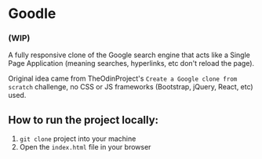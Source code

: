 # Goodle

### (WIP)

A fully responsive clone of the Google search engine that acts like a Single Page Application (meaning searches, hyperlinks, etc don't reload the page).

Original idea came from TheOdinProject's `Create a Google clone from scratch` challenge, no CSS or JS frameworks (Bootstrap, jQuery, React, etc) used.

## How to run the project locally:
1. `git clone` project into your machine
2. Open the `index.html` file in your browser
